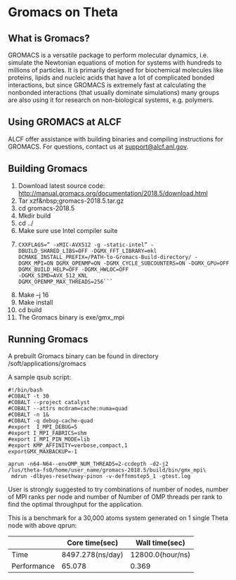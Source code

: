 # Gromacs on Theta

## What is Gromacs?
GROMACS is a versatile package to perform molecular dynamics, i.e. simulate the Newtonian equations of motion for systems with hundreds to millions of particles. It is primarily designed for biochemical molecules like proteins, lipids and nucleic acids that have a lot of complicated bonded interactions, but since GROMACS is extremely fast at calculating the nonbonded interactions (that usually dominate simulations) many groups are also using it for research on non-biological systems, e.g. polymers.

## Using GROMACS at ALCF
ALCF offer assistance with building binaries and compiling instructions for GROMACS. For questions, contact us at support@alcf.anl.gov.

## Building Gromacs

1. Download latest source code: http://manual.gromacs.org/documentation/2018.5/download.html
2. Tar xzf&amp;nbsp;gromacs-2018.5.tar.gz
3. cd gromacs-2018.5
4. Mkdir build
5. cd ../
6. Make sure use Intel compiler suite
7. ```CmakeCC=cc CXX=CC CFLAGS=” -xMIC-AVX512 -g -static-intel” 
   CXXFLAGS=” -xMIC-AVX512 -g -static-intel” -
   DBUILD_SHARED_LIBS=OFF -DGMX_FFT_LIBRARY=mkl
   DCMAKE_INSTALL_PREFIX=/PATH-to-Gromacs-Build-directory/ -
   DGMX_MPI=ON DGMX_OPENMP=ON -DGMX_CYCLE_SUBCOUNTERS=ON -DGMX_GPU=OFF 
   DGMX_BUILD_HELP=OFF -DGMX_HWLOC=OFF 
   -DGMX_SIMD=AVX_512_KNL 
   DGMX_OPENMP_MAX_THREADS=256```
8. Make –j 16
9. Make install
10. cd build
11. The Gromacs binary is exe/gmx_mpi

## Running Gromacs
A prebuilt Gromacs binary can be found in directory /soft/applications/gromacs

A sample qsub script:
```
#!/bin/bash
#COBALT -t 30 
#COBALT --project catalyst 
#COBALT --attrs mcdram=cache:numa=quad 
#COBALT -n 1& 
#COBALT -q debug-cache-quad 
#export  I_MPI_DEBUG=5 
#export I_MPI_FABRICS=shm 
#export I_MPI_PIN_MODE=lib 
#export KMP_AFFINITY=verbose,compact,1 
exportGMX_MAXBACKUP=-1 

aprun -n64-N64--envOMP_NUM_THREADS=2-ccdepth -d2-j2
/lus/theta-fs0/home/user_name/gromacs-2018.5/build/bin/gmx_mpi\
 mdrun -dlbyes-resethway-pinon -v-deffnmstep5_1 -gtest.log
 ```
User is strongly suggested to try combinations of number of nodes, number of MPI ranks per node and number of Number of OMP threads per rank to find the optimal throughput for the application.

This is a benchmark for a 30,000 atoms system generated on 1 single Theta node with above qprun:

|   | Core time(sec)| Wall time(sec) |
| ----------- | ----------- | ----------- |
| Time | 8497.278(ns/day) | 12800.0(hour/ns) |
| Performance | 65.078 | 0.369	 |

 
 
